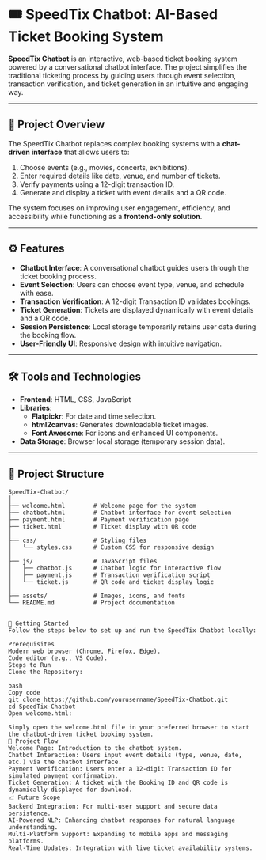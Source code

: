 # 🎟️ SpeedTix Chatbot: AI-Based Ticket Booking System  

**SpeedTix Chatbot** is an interactive, web-based ticket booking system powered by a conversational chatbot interface. The project simplifies the traditional ticketing process by guiding users through event selection, transaction verification, and ticket generation in an intuitive and engaging way.  

---

## 🚀 Project Overview  

The SpeedTix Chatbot replaces complex booking systems with a **chat-driven interface** that allows users to:  
1. Choose events (e.g., movies, concerts, exhibitions).  
2. Enter required details like date, venue, and number of tickets.  
3. Verify payments using a 12-digit transaction ID.  
4. Generate and display a ticket with event details and a QR code.  

The system focuses on improving user engagement, efficiency, and accessibility while functioning as a **frontend-only solution**.  

---

## ⚙️ Features  

- **Chatbot Interface**: A conversational chatbot guides users through the ticket booking process.  
- **Event Selection**: Users can choose event type, venue, and schedule with ease.  
- **Transaction Verification**: A 12-digit Transaction ID validates bookings.  
- **Ticket Generation**: Tickets are displayed dynamically with event details and a QR code.  
- **Session Persistence**: Local storage temporarily retains user data during the booking flow.  
- **User-Friendly UI**: Responsive design with intuitive navigation.  

---

## 🛠️ Tools and Technologies  

- **Frontend**: HTML, CSS, JavaScript  
- **Libraries**:  
  - **Flatpickr**: For date and time selection.  
  - **html2canvas**: Generates downloadable ticket images.  
  - **Font Awesome**: For icons and enhanced UI components.  
- **Data Storage**: Browser local storage (temporary session data).  

---

## 📂 Project Structure  

```plaintext
SpeedTix-Chatbot/
│
├── welcome.html        # Welcome page for the system
├── chatbot.html        # Chatbot interface for event selection
├── payment.html        # Payment verification page
├── ticket.html         # Ticket display with QR code
│
├── css/                # Styling files
│   └── styles.css      # Custom CSS for responsive design
│
├── js/                 # JavaScript files
│   ├── chatbot.js      # Chatbot logic for interactive flow
│   ├── payment.js      # Transaction verification script
│   └── ticket.js       # QR code and ticket display logic
│
├── assets/             # Images, icons, and fonts
└── README.md           # Project documentation


🚀 Getting Started
Follow the steps below to set up and run the SpeedTix Chatbot locally:

Prerequisites
Modern web browser (Chrome, Firefox, Edge).
Code editor (e.g., VS Code).
Steps to Run
Clone the Repository:

bash
Copy code
git clone https://github.com/yourusername/SpeedTix-Chatbot.git
cd SpeedTix-Chatbot
Open welcome.html:

Simply open the welcome.html file in your preferred browser to start the chatbot-driven ticket booking system.
🎥 Project Flow
Welcome Page: Introduction to the chatbot system.
Chatbot Interaction: Users input event details (type, venue, date, etc.) via the chatbot interface.
Payment Verification: Users enter a 12-digit Transaction ID for simulated payment confirmation.
Ticket Generation: A ticket with the Booking ID and QR code is dynamically displayed for download.
📈 Future Scope
Backend Integration: For multi-user support and secure data persistence.
AI-Powered NLP: Enhancing chatbot responses for natural language understanding.
Multi-Platform Support: Expanding to mobile apps and messaging platforms.
Real-Time Updates: Integration with live ticket availability systems.
